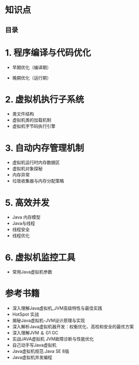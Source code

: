 
#  知识点



目录
---

# 1. 程序编译与代码优化

 *  早期优化（编译期）

 *  晚期优化（运行期）

# 2. 虚拟机执行子系统

 *  类文件结构
 *  虚拟机类的加载机制
 *  虚拟机字节码执行引擎

# 3. 自动内存管理机制

 *  虚拟机运行时内存数据区
 *  虚拟机对象探秘
 *  内存异常
 *  垃圾收集器与内存分配策略

# 5. 高效并发

 *  Java 内存模型
 *  Java与线程
 *  线程安全
 *  线程优化

# 6. 虚拟机监控工具

 *  常用Java虚拟机参数

# 参考书籍
 
  *  深入理解Java虚拟机_JVM高级特性与最佳实践
  *   HotSpot 实战
  *  揭秘Java虚拟机-JVM设计原理与实现
  *  深入解析Java虚拟机器开发：权衡优化、高校和安全的最优方案
  *  深入理解JVM ＆ G1 GC
  *  实战JAVA虚拟机  JVM故障诊断与性能优化
  *  自己动手写Java虚拟机
  *  Java虚拟机规范.Java SE 8版
  *  Java虚拟机并发编程
